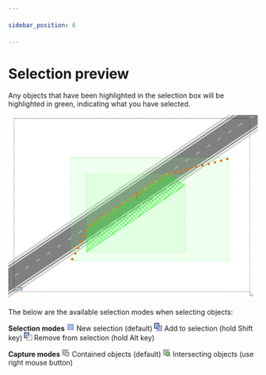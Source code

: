 ```yaml
---

sidebar_position: 6

---
```

# Selection preview

Any objects that have been highlighted in the selection box will be highlighted in green, indicating what you have selected.

![Selection_Preview_Box](./assets/Selection_Preview_Box.png)

The below are the available selection modes when selecting objects:

 **Selection modes**
![Selection1](./assets/Selection1.png) New selection (default)
![Selection2](./assets/Selection2.png) Add to selection (hold Shift key)
![Selection3](./assets/Selection3.png) Remove from selection (hold Alt key)

**Capture modes**
![Capture1](./assets/Capture1.png) Contained objects (default)
![Capture2](./assets/Capture2.png) Intersecting objects (use right mouse button)
